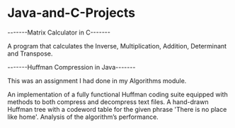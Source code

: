 # Java-and-C-Projects

-------Matrix Calculator in C-------

A program that calculates the Inverse, Multiplication, Addition, Determinant and Transpose.


-------Huffman Compression in Java-------

This was an assignment I had done in my Algorithms module.

 An implementation of a fully functional Huffman coding suite equipped with methods to both compress and decompress text files.
 A hand-drawn Huffman tree with a codeword table for the given phrase 'There is no place like home'.
 Analysis of the algorithm’s performance.
